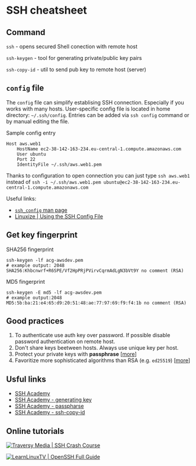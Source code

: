 # SSH cheatsheet

## Command

`ssh` - opens secured Shell conection with remote host  

`ssh-keygen` - tool for generating private/public key pairs  

`ssh-copy-id` - util to send pub key to remote host (server)

## `config` file

The `config` file can simplify establising SSH connection. Especially if you works with many hosts. User-specific config file is located in home directory: `~/.ssh/config`. Entries can be added via `ssh config` command or by manual editing the file.

Sample config entry

```
Host aws.web1
    HostName ec2-38-142-163-234.eu-central-1.compute.amazonaws.com
    User ubuntu
    Port 22
    IdentityFile ~/.ssh/aws.web1.pem
```

Thanks to configuration to open connection you can just type `ssh aws.web1` instead of `ssh -i ~/.ssh/aws.web1.pem ubuntu@ec2-38-142-163-234.eu-central-1.compute.amazonaws.com`

Useful links:
- [`ssh_config` man page](https://man.openbsd.org/OpenBSD-current/man5/ssh_config.5)
- [Linuxize | Using the SSH Config File](https://linuxize.com/post/using-the-ssh-config-file/)


## Get key fingerprint

SHA256 fingerprint
```
ssh-keygen -lf acg-awsdev.pem
# example output: 2048 SHA256:Khbcnwrf+R6SPE/Vf2HpPRjPVirvCqrmAdLgN3bVt9Y no comment (RSA)
```

MD5 fingerprint
```
ssh-keygen -E md5 -lf acg-awsdev.pem
# example output:2048 MD5:5b:ba:21:e4:65:d9:20:51:48:ae:77:97:69:f9:f4:1b no comment (RSA)
```

## Good practices

1. To authenticate use auth key over password. If possible disable password authentication on remote host.
2. Don't share keys beetween hosts. Always use unique key per host.
3. Protect your private keys with **passphrase** [[more](https://www.ssh.com/academy/ssh/passphrase)]
4. Favoritize more sophisticated algorithms than RSA (e.g. `ed25519`) [[more](https://www.ssh.com/academy/ssh/keygen#choosing-an-algorithm-and-key-size)]

## Usful links

- [SSH Academy](https://www.ssh.com/academy)
- [SSH Academy - generating key](https://www.ssh.com/academy/ssh/keygen)
- [SSH Academy - passpharse](https://www.ssh.com/academy/ssh/passphrase)
- [SSH Academy - ssh-copy-id](https://www.ssh.com/academy/ssh/copy-id)

## Online tutorials

[![Traversy Media | SSH Crash Course](https://img.youtube.com/vi/hQWRp-FdTpc/mqdefault.jpg)](https://www.youtube.com/watch?v=hQWRp-FdTpc)

[![LearnLinuxTV | OpenSSH Full Guide](https://img.youtube.com/vi/YS5Zh7KExvE/mqdefault.jpg)](https://www.youtube.com/watch?v=YS5Zh7KExvE)
